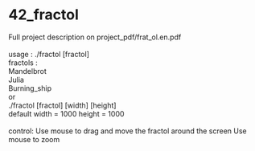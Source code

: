# 42_fractol

Full project description on project_pdf/frat_ol.en.pdf</br>
</br>
usage : ./fractol [fractol]</br>
fractols :</br>
	Mandelbrot</br>
	Julia</br>
	Burning_ship</br>
or</br>
	./fractol [fractol] [width] [height]</br>
	default width = 1000 height = 1000</br>
</br>
control:
Use mouse to drag and move the fractol around the screen
Use mouse to zoom
